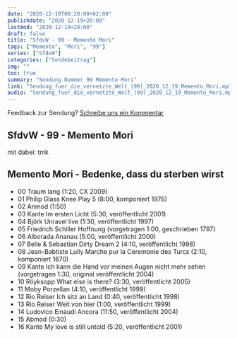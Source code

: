 ```yaml
---
date: "2020-12-19T00:20:00+02:00"
publishdate: "2020-12-19+20:00"
lastmod: "2020-12-19+20:00"
draft: false
title: "SfdvW - 99 - Memento Mori"
tags: ["Memento", "Mori", "99"]
series: ["SfdvW"]
categories: ["Sendebeitrag"]
img: ""
toc: true
summary: "Sendung Nummer 99 Memento Mori"
link: "Sendung_fuer_die_vernetzte_Welt_(99)_2020_12_19_Memento_Mori.mp3"
audio: "Sendung_fuer_die_vernetzte_Welt_(99)_2020_12_19_Memento_Mori.mp3"
---
```


<div align="center" id="example"></div>
<script src="https://cdn.podlove.org/web-player/embed.js"></script>

Feedback zur Sendung?
[Schreibe uns ein Kommentar](mailto:SfdvW@radiocorax.de)

## SfdvW - 99 - Memento Mori
mit dabei: tmk

## Memento Mori - Bedenke, dass du sterben wirst

* 00 Traum lang (1:20, CX 2009)
* 01 Philip Glass Knee Play 5 (8:00, komponiert 1976)
* 02 Anmod (1:50)
* 03 Kante Im ersten Licht (5:30, veröffentlicht 2001)
* 04 Björk Unravel live (1:30, veröffentlicht 1997)
* 05 Friedrich Schiller Hoffnung (vorgetragen 1:00, geschrieben 1797)
* 06 Alborada Ananau (5:00, veröffentlicht 2000)
* 07 Belle & Sebastian Dirty Dream 2 (4:10, veröffentlicht 1998)
* 08 Jean-Babtiste Lully Marche pur la Ceremonie des Turcs (2:10, komponiert 1670)
* 09 Kante Ich kann die Hand vor meinen Augen nicht mehr sehen (vorgetragen 1:30, original veröffentlicht 2004)
* 10 Röyksopp What else is there? (3:30, veröffentlicht 2005)
* 11 Moby Porzellan (4:10, veröffentlicht 1999)
* 12 Rio Reiser Ich sitz an Land (0:40, veröffentlicht 1998)
* 13 Rio Reiser Weit von hier (1:00, veröffentlicht 1999)
* 14 Ludovico Einaudi Ancora (11:50, veröffentlicht 2004)
* 15 Abmod (0:30)
* 16 Kante My love is still untold (5:20, veröffentlicht 2001)


<script>
  podlovePlayer('#example', '/blog/sfdvw99.json');
</script>

